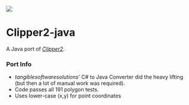 [![](https://jitpack.io/v/micycle1/Clipper2-java.svg)](https://jitpack.io/#micycle1/Clipper2-java)


# Clipper2-java
A Java port of _[Clipper2](https://github.com/AngusJohnson/Clipper2)_.

### Port Info
* _tangiblesoftwaresolutions_' C# to Java Converter did the heavy lifting (but then a lot of manual work was required).
* Code passes all 191 polygon tests.
* Uses lower-case (x,y) for point coordinates